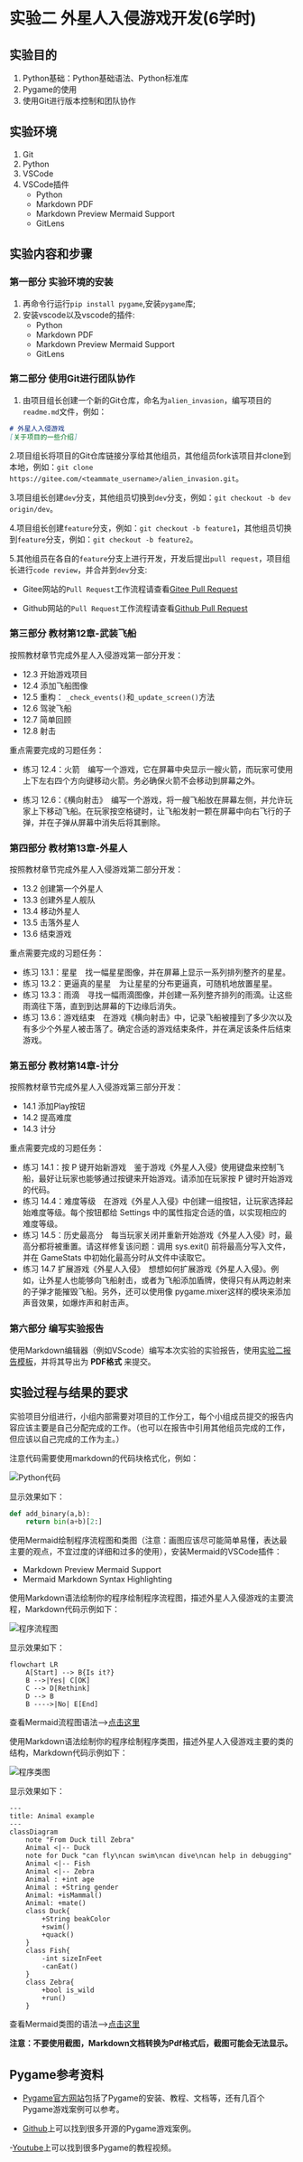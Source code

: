 # 实验二 外星人入侵游戏开发(6学时)

## 实验目的

1. Python基础：Python基础语法、Python标准库
2. Pygame的使用
3. 使用Git进行版本控制和团队协作

## 实验环境

1. Git
2. Python
3. VSCode
4. VSCode插件
   - Python
   - Markdown PDF
   - Markdown Preview Mermaid Support
   - GitLens

## 实验内容和步骤

### 第一部分 实验环境的安装

1. 再命令行运行`pip install pygame`,安装`pygame`库;
2. 安装vscode以及vscode的插件:
   - Python
   - Markdown PDF
   - Markdown Preview Mermaid Support
   - GitLens

### 第二部分 使用Git进行团队协作

1. 由项目组长创建一个新的Git仓库，命名为`alien_invasion`，编写项目的`readme.md`文件，例如：

```markdown
# 外星人入侵游戏
[关于项目的一些介绍]
```

2.项目组长将项目的Git仓库链接分享给其他组员，其他组员fork该项目并clone到本地，例如：`git clone https://gitee.com/<teammate_username>/alien_invasion.git`。

3.项目组长创建`dev`分支，其他组员切换到`dev`分支，例如：`git checkout -b dev origin/dev`。

4.项目组长创建`feature`分支，例如：`git checkout -b feature1`，其他组员切换到`feature`分支，例如：`git checkout -b feature2`。

5.其他组员在各自的`feature`分支上进行开发，开发后提出`pull request`，项目组长进行`code review`，并合并到`dev`分支:

- Gitee网站的`Pull Request`工作流程请查看[Gitee Pull Request](https://gitee.com/help/articles/4128)

- Github网站的`Pull Request`工作流程请查看[Github Pull Request](https://docs.github.com/zh/pull-requests/collaborating-with-pull-requests/proposing-changes-to-your-work-with-pull-requests/creating-a-pull-request)

### 第三部分 教材第12章-武装飞船

按照教材章节完成外星人入侵游戏第一部分开发：

- 12.3 开始游戏项目
- 12.4 添加飞船图像
- 12.5 重构： `_check_events()`和`_update_screen()`方法
- 12.6 驾驶飞船
- 12.7 简单回顾
- 12.8 射击

重点需要完成的习题任务：

- 练习 12.4：火箭　编写一个游戏，它在屏幕中央显示一艘火箭，而玩家可使用上下左右四个方向键移动火箭。务必确保火箭不会移动到屏幕之外。

- 练习 12.6：《横向射击》　编写一个游戏，将一艘飞船放在屏幕左侧，并允许玩家上下移动飞船。在玩家按空格键时，让飞船发射一颗在屏幕中向右飞行的子弹，并在子弹从屏幕中消失后将其删除。

### 第四部分 教材第13章-外星人

按照教材章节完成外星人入侵游戏第二部分开发：

- 13.2 创建第一个外星人
- 13.3 创建外星人舰队
- 13.4 移动外星人
- 13.5 击落外星人
- 13.6 结束游戏

重点需要完成的习题任务：

- 练习 13.1：星星　找一幅星星图像，并在屏幕上显示一系列排列整齐的星星。
- 练习 13.2：更逼真的星星　为让星星的分布更逼真，可随机地放置星星。
- 练习 13.3：雨滴　寻找一幅雨滴图像，并创建一系列整齐排列的雨滴。让这些雨滴往下落，直到到达屏幕的下边缘后消失。
- 练习 13.6：游戏结束　在游戏《横向射击》中，记录飞船被撞到了多少次以及有多少个外星人被击落了。确定合适的游戏结束条件，并在满足该条件后结束游戏。

### 第五部分 教材第14章-计分

按照教材章节完成外星人入侵游戏第三部分开发：

- 14.1 添加Play按钮
- 14.2 提高难度
- 14.3 计分

重点需要完成的习题任务：

- 练习 14.1：按 P 键开始新游戏　鉴于游戏《外星人入侵》使用键盘来控制飞船，最好让玩家也能够通过按键来开始游戏。请添加在玩家按 P 键时开始游戏的代码。
- 练习 14.4：难度等级　在游戏《外星人入侵》中创建一组按钮，让玩家选择起始难度等级。每个按钮都给 Settings 中的属性指定合适的值，以实现相应的难度等级。
- 练习 14.5：历史最高分　每当玩家关闭并重新开始游戏《外星人入侵》时，最高分都将被重置。请这样修复该问题：调用 sys.exit() 前将最高分写入文件，并在 GameStats 中初始化最高分时从文件中读取它。
- 练习 14.7 扩展游戏《外星人入侵》　想想如何扩展游戏《外星人入侵》。例如，让外星人也能够向飞船射击，或者为飞船添加盾牌，使得只有从两边射来的子弹才能摧毁飞船。另外，还可以使用像 pygame.mixer这样的模块来添加声音效果，如爆炸声和射击声。

### 第六部分 编写实验报告

使用Markdown编辑器（例如VScode）编写本次实验的实验报告，使用[实验二报告模板](/Experiments/experiment2_report.md)，并将其导出为 **PDF格式** 来提交。

## 实验过程与结果的要求

实验项目分组进行，小组内部需要对项目的工作分工，每个小组成员提交的报告内容应该主要是自己分配完成的工作。（也可以在报告中引用其他组员完成的工作，但应该以自己完成的工作为主。）

注意代码需要使用markdown的代码块格式化，例如：

![Python代码](/Experiments/img/2023-07-26-22-52-20.png)

显示效果如下：

```python
def add_binary(a,b):
    return bin(a+b)[2:]
```

使用Mermaid绘制程序流程图和类图（注意：画图应该尽可能简单易懂，表达最主要的观点，不宜过度的详细和过多的使用），安装Mermaid的VSCode插件：

- Markdown Preview Mermaid Support
- Mermaid Markdown Syntax Highlighting

使用Markdown语法绘制你的程序绘制程序流程图，描述外星人入侵游戏的主要流程，Markdown代码示例如下：

![程序流程图](/Experiments/img/2023-08-05-22-00-00.png)

显示效果如下：

```mermaid
flowchart LR
    A[Start] --> B{Is it?}
    B -->|Yes| C[OK]
    C --> D[Rethink]
    D --> B
    B ---->|No| E[End]
```

查看Mermaid流程图语法-->[点击这里](https://mermaid.js.org/syntax/flowchart.html)

使用Markdown语法绘制你的程序绘制程序类图，描述外星人入侵游戏主要的类的结构，Markdown代码示例如下：

![程序类图](/Experiments/img/2023-08-08-22-47-53.png)

显示效果如下：

```mermaid
---
title: Animal example
---
classDiagram
    note "From Duck till Zebra"
    Animal <|-- Duck
    note for Duck "can fly\ncan swim\ncan dive\ncan help in debugging"
    Animal <|-- Fish
    Animal <|-- Zebra
    Animal : +int age
    Animal : +String gender
    Animal: +isMammal()
    Animal: +mate()
    class Duck{
        +String beakColor
        +swim()
        +quack()
    }
    class Fish{
        -int sizeInFeet
        -canEat()
    }
    class Zebra{
        +bool is_wild
        +run()
    }
```

查看Mermaid类图的语法-->[点击这里](https://mermaid.js.org/syntax/classDiagram.html)

**注意：不要使用截图，Markdown文档转换为Pdf格式后，截图可能会无法显示。**

## Pygame参考资料

- [Pygame官方网站](https://www.pygame.org)包括了Pygame的安装、教程、文档等，还有几百个Pygame游戏案例可以参考。

- [Github](https://github.com/topics/pygame-games)上可以找到很多开源的Pygame游戏案例。

-[Youtube](https://www.youtube.com/results?search_query=pygame)上可以找到很多Pygame的教程视频。
